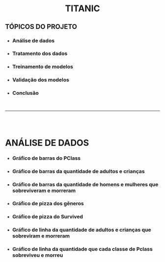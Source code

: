 <h1 style="text-align:center">
    <b>TITANIC</b>
</h1>

## **TÓPICOS DO PROJETO**
- ### Análise de dados 
- ### Tratamento dos dados
- ### Treinamento de modelos
- ### Validação dos modelos
- ### Conclusão

<br>

<hr>

<br>
<br>

# **ANÁLISE DE DADOS**

- ### Gráfico de barras do PClass
- ### Gráfico de barras da quantidade de adultos e crianças
- ### Gráfico de barras da quantidade de homens e mulheres que sobreviveram e morreram
- ### Gráfico de pizza dos gêneros
- ### Gráfico de pizza do Survived
- ### Gráfico de linha da quantidade de adultos e crianças que sobreviram e morreram
- ### Gráfico de linha da quantidade que cada classe de Pclass sobreviveu e morreu